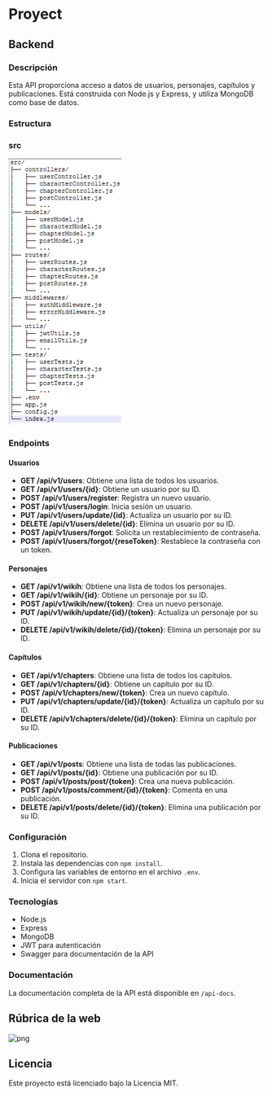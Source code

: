 # Proyect

## Backend


### Descripción

Esta API proporciona acceso a datos de usuarios, personajes, capítulos y publicaciones. Está construida con Node.js y Express, y utiliza MongoDB como base de datos.

### Estructura

### src

![png](/proyect/Backend/images/@Captura%20de%20pantalla%202025-03-10%20202748.png)

### Endpoints

#### Usuarios

- **GET /api/v1/users**: Obtiene una lista de todos los usuarios.
- **GET /api/v1/users/{id}**: Obtiene un usuario por su ID.
- **POST /api/v1/users/register**: Registra un nuevo usuario.
- **POST /api/v1/users/login**: Inicia sesión un usuario.
- **PUT /api/v1/users/update/{id}**: Actualiza un usuario por su ID.
- **DELETE /api/v1/users/delete/{id}**: Elimina un usuario por su ID.
- **POST /api/v1/users/forgot**: Solicita un restablecimiento de contraseña.
- **POST /api/v1/users/forgot/{reseToken}**: Restablece la contraseña con un token.

#### Personajes

- **GET /api/v1/wikih**: Obtiene una lista de todos los personajes.
- **GET /api/v1/wikih/{id}**: Obtiene un personaje por su ID.
- **POST /api/v1/wikih/new/{token}**: Crea un nuevo personaje.
- **PUT /api/v1/wikih/update/{id}/{token}**: Actualiza un personaje por su ID.
- **DELETE /api/v1/wikih/delete/{id}/{token}**: Elimina un personaje por su ID.

#### Capítulos

- **GET /api/v1/chapters**: Obtiene una lista de todos los capítulos.
- **GET /api/v1/chapters/{id}**: Obtiene un capítulo por su ID.
- **POST /api/v1/chapters/new/{token}**: Crea un nuevo capítulo.
- **PUT /api/v1/chapters/update/{id}/{token}**: Actualiza un capítulo por su ID.
- **DELETE /api/v1/chapters/delete/{id}/{token}**: Elimina un capítulo por su ID.

#### Publicaciones

- **GET /api/v1/posts**: Obtiene una lista de todas las publicaciones.
- **GET /api/v1/posts/{id}**: Obtiene una publicación por su ID.
- **POST /api/v1/posts/post/{token}**: Crea una nueva publicación.
- **POST /api/v1/posts/comment/{id}/{token}**: Comenta en una publicación.
- **DELETE /api/v1/posts/delete/{id}/{token}**: Elimina una publicación por su ID.

### Configuración

1. Clona el repositorio.
2. Instala las dependencias con `npm install`.
3. Configura las variables de entorno en el archivo `.env`.
4. Inicia el servidor con `npm start`.

### Tecnologías

- Node.js
- Express
- MongoDB
- JWT para autenticación
- Swagger para documentación de la API

### Documentación

La documentación completa de la API está disponible en `/api-docs`.

## Rúbrica de la web

![png](/proyect/Backend/images/Rúbrica_de_mi_web.png)

## Licencia

Este proyecto está licenciado bajo la Licencia MIT.